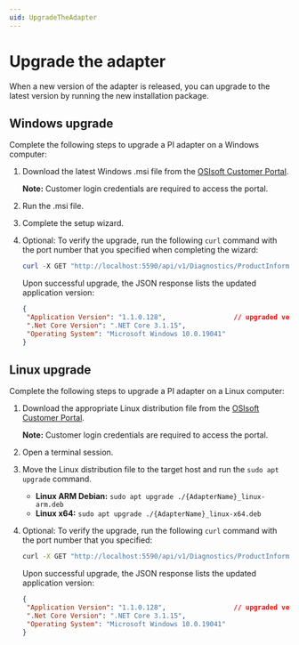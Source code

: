 ```yaml
---
uid: UpgradeTheAdapter
---
```


# Upgrade the adapter

When a new version of the adapter is released, you can upgrade to the latest version by running the new installation package.

## Windows upgrade

Complete the following steps to upgrade a PI adapter on a Windows computer:

1. Download the latest Windows .msi file from the [OSIsoft Customer Portal](https://customers.osisoft.com/s/products).

    **Note:** Customer login credentials are required to access the portal.

2. Run the .msi file.

3. Complete the setup wizard.

4. Optional: To verify the upgrade, run the following `curl` command with the port number that you specified when completing the wizard:

   ```powershell
   curl -X GET "http://localhost:5590/api/v1/Diagnostics/ProductInformation"
   ```

   Upon successful upgrade, the JSON response lists the updated application version:

   ```json
   {
    "Application Version": "1.1.0.128",                 // upgraded version
    ".Net Core Version": ".NET Core 3.1.15",
    "Operating System": "Microsoft Windows 10.0.19041"
   }
   ```

## Linux upgrade

Complete the following steps to upgrade a PI adapter on a Linux computer:

1. Download the appropriate Linux distribution file from the [OSIsoft Customer Portal](https://customers.osisoft.com/s/products).

    **Note:** Customer login credentials are required to access the portal.

2. Open a terminal session.

3. Move the Linux distribution file to the target host and run the `sudo apt upgrade` command.

    * **Linux ARM Debian:** `sudo apt upgrade ./{AdapterName}_linux-arm.deb`
    * **Linux x64:** `sudo apt upgrade ./{AdapterName}_linux-x64.deb`

4. Optional: To verify the upgrade, run the following `curl` command with the port number that you specified:

   ```bash
   curl -X GET "http://localhost:5590/api/v1/Diagnostics/ProductInformation"
   ```

   Upon successful upgrade, the JSON response lists the updated application version:

   ```json
   {
    "Application Version": "1.1.0.128",                 // upgraded version
    ".Net Core Version": ".NET Core 3.1.15",
    "Operating System": "Microsoft Windows 10.0.19041"
   }
   ```
